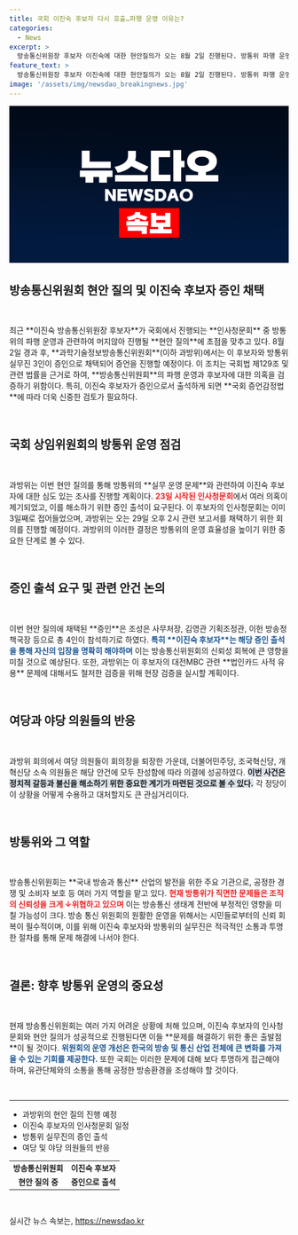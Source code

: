 ```yaml
---
title: 국회 이진숙 후보자 다시 호출…파행 운영 이유는?
categories:
  - News
excerpt: >
  방송통신위원장 후보자 이진숙에 대한 현안질의가 오는 8월 2일 진행된다. 방통위 파행 운영과 의혹 검증을 위한 증인으로 이 후보자와 실무진이 출석 예정. 과방위는 후보자의 법인카드 사적 유용 논란도 조사한다. 클릭해서 더 알아보세요!
feature_text: >
  방송통신위원장 후보자 이진숙에 대한 현안질의가 오는 8월 2일 진행된다. 방통위 파행 운영과 의혹 검증을 위한 증인으로 이 후보자와 실무진이 출석 예정. 과방위는 후보자의 법인카드 사적 유용 논란도 조사한다. 클릭해서 더 알아보세요!
image: '/assets/img/newsdao_breakingnews.jpg'
---
```


<p><img src="/assets/img/newsdao_breakingnews.jpg" alt="pcversion 속보" /></p>

<h2 data-ke-size="size26">방송통신위원회 현안 질의 및 이진숙 후보자 증인 채택</h2>

<p data-ke-size="size16">&nbsp;</p>

<p data-ke-size="size16">최근 **이진숙 방송통신위원장 후보자**가 국회에서 진행되는 **인사청문회** 중 방통위의 파행 운영과 관련하여 머지않아 진행될 **현안 질의**에 초점을 맞추고 있다. 8월 2일 경과 후, **과학기술정보방송통신위원회**(이하 과방위)에서는 이 후보자와 방통위 실무진 3인이 증인으로 채택되어 증언을 진행할 예정이다. 이 조치는 국회법 제129조 및 관련 법률을 근거로 하여, **방송통신위원회**의 파행 운영과 후보자에 대한 의혹을 검증하기 위함이다. 특히, 이진숙 후보자가 증인으로서 출석하게 되면 **국회 증언감정법**에 따라 더욱 신중한 검토가 필요하다.</p>

<p data-ke-size="size16">&nbsp;</p>

<h2 data-ke-size="size26">국회 상임위원회의 방통위 운영 점검</h2>

<p data-ke-size="size16">&nbsp;</p>

<p data-ke-size="size16">과방위는 이번 현안 질의를 통해 방통위의 **실무 운영 문제**와 관련하여 이진숙 후보자에 대한 심도 있는 조사를 진행할 계획이다. <b><span style="color: #ee2323;">23일 시작된 인사청문회</span></b>에서 여러 의혹이 제기되었고, 이를 해소하기 위한 증인 출석이 요구된다. 이 후보자의 인사청문회는 이미 3일째로 접어들었으며, 과방위는 오는 29일 오후 2시 관련 보고서를 채택하기 위한 회의를 진행할 예정이다. 과방위의 이러한 결정은 방통위의 운영 효율성을 높이기 위한 중요한 단계로 볼 수 있다.</p>

<p data-ke-size="size16">&nbsp;</p>

<h2 data-ke-size="size26">증인 출석 요구 및 관련 안건 논의</h2>

<p data-ke-size="size16">&nbsp;</p>

<p data-ke-size="size16">이번 현안 질의에 채택된 **증인**은 조성은 사무처장, 김영관 기획조정관, 이헌 방송정책국장 등으로 총 4인이 참석하기로 하였다. <b><span style="color: #1a5490;">특히 **이진숙 후보자**는 해당 증인 출석을 통해 자신의 입장을 명확히 해야하며</span></b> 이는 방송통신위원회의 신뢰성 회복에 큰 영향을 미칠 것으로 예상된다. 또한, 과방위는 이 후보자의 대전MBC 관련 **법인카드 사적 유용** 문제에 대해서도 철저한 검증을 위해 현장 검증을 실시할 계획이다.</p>

<p data-ke-size="size16">&nbsp;</p>

<h2 data-ke-size="size26">여당과 야당 의원들의 반응</h2>

<p data-ke-size="size16">&nbsp;</p>

<p data-ke-size="size16">과방위 회의에서 여당 의원들이 회의장을 퇴장한 가운데, 더불어민주당, 조국혁신당, 개혁신당 소속 의원들은 해당 안건에 모두 찬성함에 따라 의결에 성공하였다. <b><span style="background-color: #21538527;">이번 사건은 정치적 갈등과 불신을 해소하기 위한 중요한 계기가 마련된 것으로 볼 수 있다.</span></b> 각 정당이 이 상황을 어떻게 수용하고 대처할지도 큰 관심거리이다.</p>

<p data-ke-size="size16">&nbsp;</p>

<h2 data-ke-size="size26">방통위와 그 역할</h2>

<p data-ke-size="size16">&nbsp;</p>

<p data-ke-size="size16">방송통신위원회는 **국내 방송과 통신** 산업의 발전을 위한 주요 기관으로, 공정한 경쟁 및 소비자 보호 등 여러 가지 역할을 맡고 있다. <b><span style="color: #ee2323;">현재 방통위가 직면한 문제들은 조직의 신뢰성을 크게 ↓<b>위협하고 있으며</b></b></span> 이는 방송통신 생태계 전반에 부정적인 영향을 미칠 가능성이 크다. 방송 통신 위원회의 원활한 운영을 위해서는 시민들로부터의 신뢰 회복이 필수적이며, 이를 위해 이진숙 후보자와 방통위의 실무진은 적극적인 소통과 투명한 절차를 통해 문제 해결에 나서야 한다.</p>

<p data-ke-size="size16">&nbsp;</p>

<h2 data-ke-size="size26">결론: 향후 방통위 운영의 중요성</h2>

<p data-ke-size="size16">&nbsp;</p>

<p data-ke-size="size16">현재 방송통신위원회는 여러 가지 어려운 상황에 처해 있으며, 이진숙 후보자의 인사청문회와 현안 질의가 성공적으로 진행된다면 이들 **문제를 해결하기 위한 좋은 출발점**이 될 것이다. <b><span style="color: #1a5490;">위원회의 운영 개선은 한국의 방송 및 통신 산업 전체에 큰 변화를 가져올 수 있는 기회를 제공한다.</span></b> 또한 국회는 이러한 문제에 대해 보다 투명하게 접근해야 하며, 유관단체와의 소통을 통해 공정한 방송환경을 조성해야 할 것이다.</p>

<p data-ke-size="size16">&nbsp;</p>

<hr>

<ul>
  <li>과방위의 현안 질의 진행 예정</li>
  <li>이진숙 후보자의 인사청문회 일정</li>
  <li>방통위 실무진의 증인 출석</li>
  <li>여당 및 야당 의원들의 반응</li>
</ul>

<table style="width: 100%;">
  <tr>
    <td style="text-align: center; height: 17px;"><b>방송통신위원회</b></td>
    <td style="text-align: center; height: 17px;"><b>이진숙 후보자</b></td>
  </tr>
  <tr>
    <td style="text-align: center; height: 17px;"><b>현안 질의 중</b></td>
    <td style="text-align: center; height: 17px;"><b>증인으로 출석</b></td>
  </tr>
</table>

<p data-ke-size="size16">&nbsp;</p>
실시간 뉴스 속보는, <a href="https://newsdao.kr" rel="dofollow">https://newsdao.kr</a>


